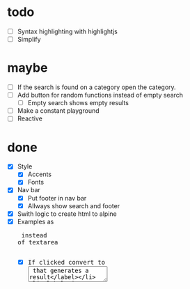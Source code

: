 # todo

- [ ] Syntax highlighting with highlightjs
- [ ] Simplify

# maybe
- [ ] If the search is found on a category open the category.
- [ ] Add button for random functions instead of empty search
  - [ ] Empty search shows empty results
- [ ] Make a constant playground
- [ ] Reactive
  
# done

- [x] Style
  - [x] Accents
  - [x] Fonts
- [x] Nav bar
  - [x] Put footer in nav bar
  - [x] Allways show search and footer
- [x] Swith logic to create html to alpine
- [x] Examples as <pre> instead of textarea
  - [x] If clicked convert to <textarea> that generates a result
  - [x] If clicked away convert back to pre
  - [x] Add link to the current function in it's header
- [x] Limit the length of the search element, to the longest function to be found.
- [x] Search depending upper and lower case
- [x] Return the title to links
- [x] Add titles to sections
- [x] Change buttons to links and some titles to plain text without link
  - [x] Links in nav
  - [x] Links in doc
  - [x] Links in search (should be the same as links in nav) 
- [x] Hide show nav elements according to search
  - [x] Remove results
  - [x] Make a filter to check if the search is found within the elements of a category
- [x] Full document on a single pass
  - [x] Initial test
  - [x] Sort alphabetically 
- [x] Layout
- [x] If a button is clicked, leave search as is and display the result.
- [x] Pick random if nothing is searched
- [x] Fix the case with sparse
  - [x] If a search is made and finds one result make the display that result.
- [x] Lowercase
- [x] Put title -> description in all buttons.